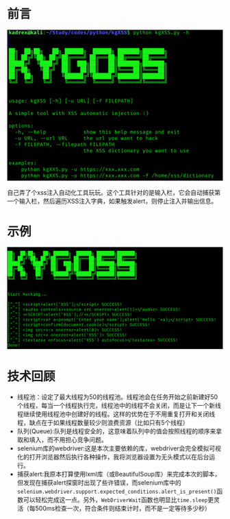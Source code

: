 # 前言
![](img/python17md1.png)  
  
自己弄了个xss注入自动化工具玩玩。这个工具针对的是输入栏，它会自动捕获第一个输入栏，然后遍历XSS注入字典，如果触发alert，则停止注入并输出信息。  
 
# 示例
![](img/python17md2.png)  
  
# 技术回顾
- 线程池：设定了最大线程为50的线程池。线程池会在任务开始之前新建好50个线程，每当一个线程执行完，线程池中的线程不会关闭，而是让下一个新线程继续使用线程池中创建好的线程。这样的优势在于不用重复打开和关闭线程，缺点在于如果线程数量较少则浪费资源（比如只有5个线程）    
- 队列(Queue):队列是线程安全的，这意味着队列中的值会按照线程的顺序来拿取和填入，而不用担心竞争问题。  
- selenium库的webdriver:这是本次主要依赖的库，webdriver会完全模拟可视化的打开浏览器然后执行各种操作，我将浏览器设置为无头模式以在后台运行。  
- 捕获alert:我原本打算使用lxml库（或BeautifulSoup库）来完成本次的脚本，但发现在捕获alert探窗时出现了些许错误，而selenium库中的`selenium.webdriver.support.expected_conditions.alert_is_present()`函数可以轻松完成这一点。另外，`WebDriverWait`函数也明显比`time.sleep`更灵活（每500ms检查一次，符合条件则结束计时，而不是一定等待多少秒）  
